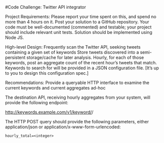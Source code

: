 #Code Challenge: Twitter API integrator

Project Requirements:
Please report your time spent on this, and spend no more than 4 hours on it.
Post your solution to a GitHub repository.
Your code must be well-documented (commented) and testable; your project should include relevant unit tests.
Solution should be implemented using Node JS.

High-level Design:
Frequently scan the Twitter API, seeking tweets containing a given set of keywords
Store tweets discovered into a semi-persistent storage/cache for later analysis.
Hourly, for each of those keywords, post an aggregate count of the recent hour’s tweets that match.
Keywords to search for will be provided in a JSON configuration file. [It’s up to you to design this configuration spec.]

Recommendations:
Provide a queryable HTTP interface to examine the current keywords and current aggregates ad-hoc

The destination API, receiving hourly aggregates from your system, will provide the following endpoint:

http://keywords.example.com/v1/keyword/<keyword-text>/

The HTTP POST query should provide the following parameters, either application/json or application/x-www-form-urlencoded:

	hourly_total=<integer>
